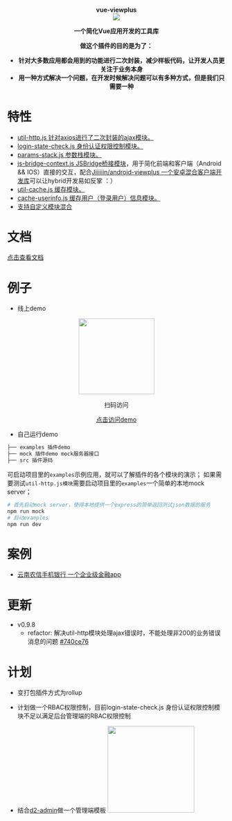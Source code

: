 <h4 align="center">vue-viewplus <br> <img src="https://img.shields.io/badge/npm-0.9.8-orange.svg"/></p>
<p align="center">一个简化Vue应用开发的工具库</p>

做这个插件的目的是为了：

+ 针对大多数应用都会用到的功能进行二次封装，减少样板代码，让开发人员更关注于业务本身
+ 用**一种方式解决一个问题**，在开发时候解决问题可以有多种方式，但是我们只需要一种

# 特性
+ [util-http.js 针对axios进行了二次封装的ajax模块。](http://jiiiiiin.cn/vue-viewplus/#/util-http)
+ [login-state-check.js 身份认证权限控制模块。](http://jiiiiiin.cn/vue-viewplus/#/login-state-check)
+ [params-stack.js 参数栈模块。](http://jiiiiiin.cn/vue-viewplus/#/params-stack)
+ [js-bridge-context.js JSBridge桥接模块](http://jiiiiiin.cn/vue-viewplus/#/js-bridge-context)，用于简化前端和客户端（Android && IOS）直接的交互，配合[Jiiiiiin/android-viewplus 一个安卓混合客户端开发库](https://github.com/Jiiiiiin/android-viewplus)可以让hybrid开发易如反掌 ：）
+ [util-cache.js 缓存模块。](http://jiiiiiin.cn/vue-viewplus/#/util-cache)
+ [cache-userinfo.js 缓存用户（登录用户）信息模块。](http://jiiiiiin.cn/vue-viewplus/#/cache-userinfo)
+ [支持自定义模块混合](http://jiiiiiin.cn/vue-viewplus/#/global_api?id=mixin-)

# 文档
[点击查看文档](http://jiiiiiin.cn/vue-viewplus/)

# 例子

+ 线上demo

<p align="center"><img src="https://ws3.sinaimg.cn/large/006tNbRwgy1fwv0ejzauhj305k05kweb.jpg" width="175"></p>

<p align="center">扫码访问</p>

<p align="center"><a href="http://vue_viewplus_demo.jiiiiiin.cn/Info">点击访问demo</a></p>

+ 自己运行demo

```bash
├── examples 插件demo
├── mock 插件demo mock服务器接口
├── src 插件源码
```

可启动项目里的`examples`示例应用，就可以了解插件的各个模块的演示；
如果需要测试`util-http.js模块`需要启动项目里的`examples`一个简单的本地mock server；

```bash
# 首先启动mock server，使得本地提供一个express的简单返回测试json数据的服务
npm run mock
# 启动examples
npm run dev
```


# 案例

+ [云南农信手机银行 一个企业级金融app](http://sj.qq.com/myapp/detail.htm?apkName=com.csii.mobilebank)

# 更新

+ v0.9.8
  - refactor: 解决util-http模块处理ajax错误时，不能处理非200的业务错误消息的问题 [#740ce76](https://github.com/Jiiiiiin/vue-viewplus/commit/740ce761501bcb1bfae987fb29efd00099460b40)


# 计划

+ 变打包插件方式为rollup

+ 计划做一个RBAC权限控制，目前login-state-check.js 身份认证权限控制模块不足以满足后台管理端的RBAC权限控制

+ 结合[d2-admin](https://gi]thub.com/d2-projects/d2-admin)做一个管理端模板
  <a href="https://github.com/d2-projects/d2-admin" target="_blank"><img src="https://raw.githubusercontent.com/FairyEver/d2-admin/master/doc/image/d2-admin@2x.png" width="200"></a>

